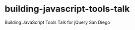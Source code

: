 building-javascript-tools-talk
==============================

Building JavaScript Tools Talk for jQuery San Diego
